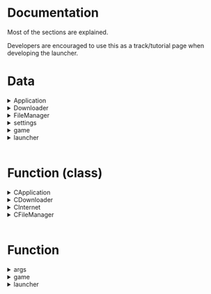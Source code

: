 Documentation
=============

Most of the sections are explained.

Developers are encouraged to use this as a track/tutorial page when developing the launcher.

Data
====

<details><summary>Application</summary>

```c
typedef struct
{ int x;
  int y;
} ApplicationWindowSize;

typedef struct
{ unsigned short xms;
  unsigned short xmx;
  char extra_arguments[2048];
  ApplicationWindowSize size;
} ApplicationSettings;

typedef struct
{ char html[128];
  char* url;
} Page;

typedef struct
{ char path[1024];
  char* name;
  char icon[128];
  char background[128];
  char* version;
  ApplicationSettings settings;
  Page  news;
  Page  help;
} ApplicationData;
extern ApplicationData application;

typedef struct
{ GtkWidget *text_view;
  GAsyncQueue *queue;
  guint source_id;
} LogDisplay;
```

</details>

<details><summary>Downloader</summary>

```c
typedef enum
{
  LWJGL = 0,
  AUTHLIB,
  APACHE_COMMONS_IO,
  APACHE_COMMONS_LANG3,
  GSON,
  GUAVA,
  ICU4J,
  JOPT_SIMPLE,
  LOG4J_CORE,
  LOG4J_API,
  PAULSCODE_CODECJORBIS,
  PAULSCODE_CODECWAV,
  PAULSCODE_JAVA_SOUND,
  PAULSCODE_LWJGL_OPENAL,
  PAULSCODE_SOUND_SYSTEM,
  NETTY_AIO,
  LIBRARY_LAST
} Library;
```

</details>

<details><summary>FileManager</summary>

```c
#define MAX_FM_FILES 10
static struct ArchivedFiles
{ char path[256];
  unsigned char txt;
  FILE* stream;
} file[MAX_FM_FILES];
```

</details>

<details><summary>settings</summary>

```c
typedef struct
{
  struct MCVer
  {
    unsigned char major;
    unsigned char minor;
    unsigned char patch;
  } version;
  char username[16];
  struct MCDir
  {
    char game[128];
    char asset[128];
  } directory;
} MinecraftSettings;
extern MinecraftSettings mc;
```

</details>

<details><summary>game</summary>

```c
char* progress_label_text = "Preparing to download...";
GtkWidget* progress_label;

gint dl_total = 0;
gint dl_current = 0;
```

</details>

<details><summary>launcher</summary>

```c
GtkWidget *window = NULL;
GtkWidget *vbox   = NULL;
GtkWidget *hbox   = NULL,
            *hgrid  = NULL,
              *profile_box      = NULL,
                *version_list     = NULL,
                *settings_button  = NULL,
              *play_box         = NULL,
                *play_button      = NULL,
              *info_box         = NULL,
                *user_entry       = NULL,
                *repository       = NULL;

GtkTextBuffer *logger_text  = NULL,
              *user_text    = NULL;

LogDisplay *logger = NULL;

char xms_string[16] = {'1','2','8',0};
char xmx_string[16] = {'1','0','2','4',0};
```

</details>

<br>

Function (class)
================

<details><summary>CApplication</summary>

Private
-------

- `on_window_destroy(GtkWidget* widget, gpointer data)`:<br>
  Quit the application after main window destroy.<br>
  Return type: `void`.

- `set_widget_size(GtkWidget* widget, int size_x, int size_y)`:<br>
  Resize the <b>widget</b> using the provided <b>size</b>.<br>
  Return type: `void`.

- `process_log_messages(LogDisplay *log_display)`:<br>
  Process the log messages in the queue.<br>
  Return type: `gboolean`.

Public
------

- `Box`:<br>
  * `Create(GtkWidget* container, GtkOrientation orientation)`:<br>
    Create a box <b>widget</b> attached to a <b>container</b> with a <b>[GTK orientation](https://docs.gtk.org/gtk3/enum.Orientation.html#members)</b>.<br>
    If a `NULL` is defined for <b>container</b>, it will not attach.<br>
    Return type: `GtkWidget*`.<br>
  * `Resize(GtkWidget* box, int size_x, int size_y)`:<br>
    Same as <b>set_widget_size</b>.<br>
    Return type: `void`.

- `Text`:<br>
  * `Logger(GtkWidget* widget)`:<br>
    Create a read-only log box.<br>
    Return type: `LogDisplay*`.

- `Window`:<br>
  * `Create(const char* window_name, int size_x, int size_y, GtkWindowPosition window_position)`:<br>
    Create window <b>widget</b> based on <b>name</b>, <b>size</b>, and <b>[GTK window position](https://docs.gtk.org/gtk3/enum.WindowPosition.html#members)</b>.<br>
    First window will be treated as main window.<br>
    Return type: `GtkWidget*`.<br>
  * `Resize(GtkWidget* box, int size_x, int size_y)`:<br>
    Same as <b>set_widget_size</b>.<br>
    Return type: `void`.<br>
  * `SetIcon(GtkWidget* window, const char* filepath)`:<br>
    Set the application icon, from a <b>file path</b>.<br>
    Return type: `void`.<br>
  * `SetBackground(GtkWidget* window, const char* filepath)`:<br>
    Set the background image, from a <b>file path</b>, forcing the size to `96x96`.<br>
    Return type: `void`.

- `Initialise(int argc, char** argv)`:<br>
  Start GTK application.<br>
  Return type: `void`.

- `Loop(void)`:<br>
  Avoid closing the application while main window is still running.<br>
  Return type: `void`.

</details>

<details><summary>CDownloader</summary>

Private
-------

- `extract_response_url(const char *data)`:<br>
  Get the <b>hash</b> URL from response data.<br>
  Return type: `char*`.

Public
------

- `FindGame(const char* version, const char* type, int force)`:<br>
  Get Minecraft <b>client</b> from server.<br>
  Return type: `void`.

- `FindLibrary(Library library, const char* version)`:<br>
  Get Minecraft libraries from server, based on the game version.<br>
  Return type: `void`.

</details>

<details><summary>CInternet</summary>

Private
-------

- `write_data(void* contents, int size, int nmemb, FILE* file)`:<br>
  Handler for <b>CURL_WRITEDATA</b> to write received data to a file.<br>
  Return type: `int`.


Public
------

- `HandleData(const char* filepath, const char* url)`:<br>
  Output received data to a <b>file</b>.<br>
  Return type: `unsigned char`.

</details>

<details><summary>CFileManager</summary>

Private
-------

They are same variants of `stdio.h`, but cross-platform.

Public
------

- `Validate(const char* filepath)`:<br>
  Check if the file exists.<br>
  Return type: `int`.

- `OpenFile(const char* filepath, const char* mode)`:<br>
  Open file to a <b>file array</b>.<br>
  Return type: `int`.

- `Read(int fd, const char* buf, int len)`:<br>
  `_fread((void*)buf, 1, len, fd);`<br>
  Return type: `int`.

- `Write(int fd, const char* buf, int len)`:<br>
  `_fwrite((void*)buf, 1, len, fd);`<br>
  Return type: `int`.

- `Seek(int fd, int offset, int whence)`:<br>
  `!!_fseek(fd, offset, whence);`<br>
  Return type: `unsigned char`.

- `ReadLine(int fd, char* buf, int len)`:<br>
  `_fgets(buf, len, fd) != NULL;`<br>
  Return type: `unsigned char`.

- `CloseFile(int fd)`:<br>
  Close file from <b>file array</b>.<br>
  Return type: `int`.

- `GetError(int fd)`:<br>
  Check if the <b>end</b> of the file has reached.<br>
  Return type: `int`.

- `Stream(int fd)`:<br>
  Return the <b>file stream</b> of <b>file array</b>.<br>
  Return type: `FILE*`.

- `Copy(int fd1, int fd2)`:<br>
  Copy contents of `fd1` to `fd2`.<br>
  Return type: `void`.

- `CopyFromPath(const char* filepath1, const char* filepath2)`:<br>
  Same as `Copy`, but instead uses a <b>file path</b>.<br>
  Return type: `void`.

- `Flush(int fd)`:<br>
  Empty file position in <b>file array</b> and remove it from system.<br>
  Return type: `void`.

- `ReadFile(int fd)`:<br>
  Return file content from file positioned in <b>file array</b>.
  Return type: `char*`.

- `ReadFileFromPath(const char* filepath)`:<br>
  Same as `ReadFile`, but instead uses a <b>file path</b>.<br>
  Return type: `char*`.

</details>

<br>

Function
========

<details><summary>args</summary>

Private
-------

- `help(void)`:<br>
  Output useful <b>information</b> about `LegaC`.<br>
  Return type: `void`.

Public
------

- `parse_arguments(int argc, char* argv[])`:<br>
  Handle flags and/or arguments into intern events.<br>
  Return type: `unsigned char`.

- `download_libraries(Library library, const char* version)`:<br>
  Download game <b>libraries based on</b> provided <b>version</b>.<br>
  Return type: `unsigned char`.

- `download_game(const char* version, unsigned char from_gtk)`:<br>
  Download game <b>client based on</b> provided <b>version</b>.<br>
  Return type: `unsigned char`.

</details>

<details><summary>game</summary>

Private
-------

- `play_game(const char* mc_version, const char* mc_username, const char* mc_gamedir, const char* mc_class)`:<br>
  Build the <b>JavaVM script</b> to launch the game.<br>
  Return type: `void`.

- `log_message(LogDisplay *logger, const gchar *message)`:<br>
  Write text to `logger` display.<br>
  Return type: `void`.

- `update_progress_bar(gpointer progress_bar)`:<br>
  Update `progress_bar` widget.<br>
  Return type: `void`.

- `download_library(Library library)`:<br>
  Download the pointed <b>library</b> `Library`.<br>
  Return type: `unsigned char`.

Public
------

- `gameLogWindow(gpointer data)`:<br>
  Handle log window to `logger`.<br>
  Return type: `void`.

- `initialise_game(gpointer data)`:<br>
  Launch game after pressing the <b>Play</b> button.
  Return type: `void`.

</details>

<details><summary>launcher</summary>

Private
-------

- `on_settings_xms_changed(GtkWidget* widget, gpointer data)`:<br>
  Convert the <b>string</b> from the <b>entry</b> into <b>boot memory</b> of the JavaVM.<br>
  Return type: `void`.

- `on_settings_xmx_changed(GtkWidget* widget, gpointer data)`:<br>
  Convert the <b>string</b> from the <b>entry</b> into <b>max memory</b> of the JavaVM.<br>
  Return type: `void`.

- `on_settings_extra_arguments_changed(GtkWidget* widget, gpointer data)`:<br>
  Copy the <b>string</b> from the <b>entry</b> into <b>extra arguments</b> of the JavaVM.<br>
  Return type: `void`.

- `CreateSettingsWindow(gpointer data)`:<br>
  Create a <b>JavaVM settings</b> window, containing <b>boot memory</b>, <b>max memory</b>, and <b>extra arguments</b> entries.
  Return type: `void`.

- `on_version_choose(GtkWidget* widget, gpointer data)`:<br>
  Assign game version to <b>intern game data</b>.<br>
  Return type: `void`.

- `on_click_open_website(GtkWidget* widget, gpointer data)`:<br>
  Open website URL <b>after clicking a button</b>.<br>
  Return type: `void`.

- `on_username_changed(GtkWidget* widget, gpointer data)`:<br>
  Assign user name to <b>intern game data</b>.<br>
  Return type: `void`.

- `onLogWindow(GtkWidget* widget, LogDisplay* log_display)`:<br>
  Handle log window on a separate thread.<br>
  Return type: `void`.

- `on_play_clicked(GtkWidget* widget, LogDisplay* log_display)`:<br>
  Handle <b>Play</b> button <b>click event</b> on a separate thread.<br>
  Return type: `void`.

- `on_settings_clicked(GtkWidget* widget, LogDisplay* log_display)`:<br>
  Handle <b>Settings</b> button <b>click event</b> on a separate thread.<br>
  Return type: `void`.

- `InitialiseWindow(const char* window_name, const char* window_icon, const char* window_background, int size_x, int size_y, GtkWindowPosition window_position)`:<br>
  Create launcher window.<br>
  Return type: `void`.

- `CreateHeader(void)`:<br>
  Create launcher header.<br>
  Return type: `void`.

- `CreateDocker(void)`:<br>
  Create launcher docker.<br>
  Return type: `void`.

Public
------

- `startApplication(int argc, char** argv)`:<br>
  Handle application start based on console arguments.<br>
  Return type: `void`.

</details>

